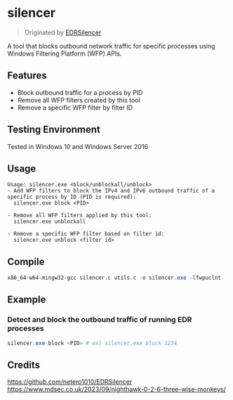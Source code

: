 # silencer

> Originated by [EDRSilencer](https://github.com/netero1010/EDRSilencer)

A tool that blocks outbound network traffic for specific processes using Windows Filtering Platform (WFP) APIs.

## Features
- Block outbound traffic for a process by PID
- Remove all WFP filters created by this tool
- Remove a specific WFP filter by filter ID

## Testing Environment
Tested in Windows 10 and Windows Server 2016

## Usage
```
Usage: silencer.exe <block/unblockall/unblock>
- Add WFP filters to block the IPv4 and IPv6 outbound traffic of a specific process by ID (PID is required):
  silencer.exe block <PID>

- Remove all WFP filters applied by this tool:
  silencer.exe unblockall

- Remove a specific WFP filter based on filter id:
  silencer.exe unblock <filter id>
```

## Compile
```powershell
x86_64-w64-mingw32-gcc silencer.c utils.c -o silencer.exe -lfwpuclnt
```

## Example
### Detect and block the outbound traffic of running EDR processes
```powershell
silencer.exe block <PID> # ex) silencer.exe block 1234
```
## Credits
https://github.com/netero1010/EDRSilencer
https://www.mdsec.co.uk/2023/09/nighthawk-0-2-6-three-wise-monkeys/
